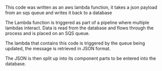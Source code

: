 This code was written as an aws lambda function, it takes a json payload from an sqs queue and writes it back to a database

The Lambda function is triggered as part of a pipeline where multiple lambdas interact. Data is read from the database and flows through the process and is placed on an SQS queue. 

The lambda that contains this code is triggered by the queue being updated, the message is retrieved in JSON format.

The JSON is then split up into its component parts to be entered into the database.